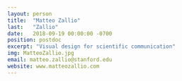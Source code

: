 ```yaml
---
layout: person
title:  "Matteo Zallio"
last:   "Zallio"
date:   2018-09-19 00:00:00 -0700
position: postdoc
excerpt: "Visual design for scientific communication"
img: MatteoZallio.jpg
email: matteo.zallio@stanford.edu
website: www.matteozallio.com
---
```

